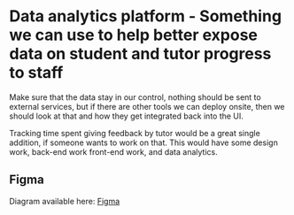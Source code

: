 # Data analytics platform - Something we can use to help better expose data on student and tutor progress to staff

Make sure that the data stay in our control, nothing should be sent to external services, but if
there are other tools we can deploy onsite, then we should look at that and how they get integrated
back into the UI.

Tracking time spent giving feedback by tutor would be a great single addition, if someone wants to
work on that. This would have some design work, back-end work front-end work, and data analytics.

## Figma

Diagram available here:
[Figma](https://www.figma.com/file/apxkmJeiPHjpHw2Qe4TwBa/OnTrack-Enhance-the-Chart?node-id=63%3A5408&t=3JZd9WQcgmUCrdKK-0)
